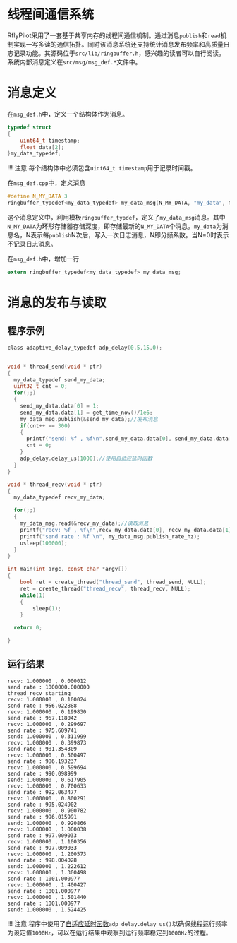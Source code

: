 # 线程间通信系统
RflyPilot采用了一套基于共享内存的线程间通信机制。通过消息``publish``和``read``机制实现一写多读的通信拓扑。同时该消息系统还支持统计消息发布频率和高质量日志记录功能。其源码位于``src/lib/ringbuffer.h``，感兴趣的读者可以自行阅读。系统内部消息定义在``src/msg/msg_def.*``文件中。

# 消息定义
在``msg_def.h``中，定义一个结构体作为消息。
```C
typedef struct
{
    uint64_t timestamp;
    float data[2];
}my_data_typedef;
```
!!! 注意
    每个结构体中必须包含``uint64_t timestamp``用于记录时间戳。

在``msg_def.cpp``中，定义消息

```C
#define N_MY_DATA 3
ringbuffer_typedef<my_data_typedef> my_data_msg(N_MY_DATA, "my_data", N);
```

这个消息定义中，利用模板``ringbuffer_typdef``，定义了``my_data_msg``消息。其中``N_MY_DATA``为环形存储器存储深度，即存储最新的``N_MY_DATA``个消息。``my_data``为消息名，N表示每``publish``N次后，写入一次日志消息，N即分频系数。当N=0时表示不记录日志消息。

在``msg_def.h``中，增加一行

```C
extern ringbuffer_typedef<my_data_typedef> my_data_msg;
```

# 消息的发布与读取


## 程序示例
```C
class adaptive_delay_typedef adp_delay(0.5,15,0);


void * thread_send(void * ptr)
{
  my_data_typedef send_my_data;
  uint32_t cnt = 0;
  for(;;)
  {
    send_my_data.data[0] = 1;
    send_my_data.data[1] = get_time_now()/1e6;
    my_data_msg.publish(&send_my_data);//发布消息
    if(cnt++ == 300)
    {
      printf("send: %f , %f\n",send_my_data.data[0], send_my_data.data[1]);
      cnt = 0;
    }
    adp_delay.delay_us(1000);//使用自适应延时函数
  }
}

void * thread_recv(void * ptr)
{
  my_data_typedef recv_my_data;

  for(;;)
  {
    my_data_msg.read(&recv_my_data);//读取消息
    printf("recv: %f , %f\n",recv_my_data.data[0], recv_my_data.data[1]);
    printf("send rate : %f \n", my_data_msg.publish_rate_hz);
    usleep(100000);
  }
}

int main(int argc, const char *argv[])
{
    bool ret = create_thread("thread_send", thread_send, NULL);
    ret = create_thread("thread_recv", thread_recv, NULL);
    while(1)
    {
        sleep(1);
    }

  return 0;

}
```

## 运行结果
```
recv: 1.000000 , 0.000012
send rate : 1000000.000000 
thread_recv starting
recv: 1.000000 , 0.100024
send rate : 956.022888 
recv: 1.000000 , 0.199830
send rate : 967.118042 
recv: 1.000000 , 0.299697
send rate : 975.609741 
send: 1.000000 , 0.311999
recv: 1.000000 , 0.399873
send rate : 981.354309 
recv: 1.000000 , 0.500497
send rate : 986.193237 
recv: 1.000000 , 0.599694
send rate : 990.098999 
send: 1.000000 , 0.617905
recv: 1.000000 , 0.700633
send rate : 992.063477 
recv: 1.000000 , 0.800291
send rate : 995.024902 
recv: 1.000000 , 0.900782
send rate : 996.015991 
send: 1.000000 , 0.920866
recv: 1.000000 , 1.000038
send rate : 997.009033 
recv: 1.000000 , 1.100356
send rate : 997.009033 
recv: 1.000000 , 1.200573
send rate : 998.004028 
send: 1.000000 , 1.222612
recv: 1.000000 , 1.300498
send rate : 1001.000977 
recv: 1.000000 , 1.400427
send rate : 1001.000977 
recv: 1.000000 , 1.501440
send rate : 1001.000977 
send: 1.000000 , 1.524425
```

!!! 注意
    程序中使用了[自适应延时函数](task_period.md)``adp_delay.delay_us()``以确保线程运行频率为设定值``1000Hz``，可以在运行结果中观察到运行频率稳定到``1000Hz``的过程。